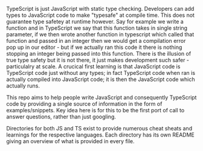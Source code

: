 TypeScript is just JavaScript with static type checking. Developers can add types to JavaScript code to make "typesafe" at compile time. This does not guarantee 
type safetey at runtime however. Say for example we write a function and in TypeScript we say that this function takes in single string parameter, if we then wrote another function in typescript which called that function and passed in an integer then we would get a compilation error pop up in our editor - but if we actually ran this code it there is nothing stopping an integer being passed into this function. 
There is the illusion of true type safety but it is not there, it just makes development such safer - particulalry at scale.
A crucical first learning is that JavaScript code is TypeScript code just without any types; in fact TypeScript code when ran is actually compiled into JavaScript code; it is then the JavaScript code which actually runs.

This repo aims to help people write JavaScript and consequently TypeScript code by providing a single source of information in the form of examples/snippets. 
Key idea here is for this to be the first port of call to answer questions, rather than just googling. 

Directories for both JS and TS exist to provide numerous cheat sheats and learnings for the respective languages. Each directory has its own README giving an overview of what is provided in every file.

